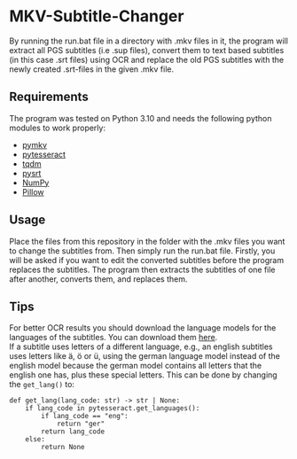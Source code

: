 # MKV-Subtitle-Changer

By running the run.bat file in a directory with .mkv files in it, the program will extract all PGS subtitles (i.e .sup files), convert them to text based subtitles (in this case .srt files) using OCR and replace the old PGS subtitles with the newly created .srt-files in the given .mkv file.

## Requirements
The program was tested on Python 3.10 and needs the following python modules to work properly:
- [pymkv](https://github.com/sheldonkwoodward/pymkv)
- [pytesseract](https://github.com/madmaze/pytesseract)
- [tqdm](https://github.com/tqdm/tqdm)
- [pysrt](https://github.com/byroot/pysrt)
- [NumPy](https://numpy.org/)
- [Pillow](https://github.com/python-pillow/Pillow)

## Usage
Place the files from this repository in the folder with the .mkv files you want to change the subtitles from. Then simply run the run.bat file. Firstly, you will be asked if you want to edit the converted subtitles before the program replaces the subtitles. The program then extracts the subtitles of one file after another, converts them, and replaces them.

## Tips
For better OCR results you should download the language models for the languages of the subtitles. You can download them [here](https://tesseract-ocr.github.io/tessdoc/Data-Files.html). \
If a subtitle uses letters of a different language, e.g., an english subtitles uses letters like ä, ö or ü, using the german language model instead of the english model because the german model contains all letters that the english one has, plus these special letters. This can be done by changing the `get_lang()` to:
```
def get_lang(lang_code: str) -> str | None: 
    if lang_code in pytesseract.get_languages(): 
        if lang_code == "eng":
            return "ger"
        return lang_code
    else:
        return None
```
